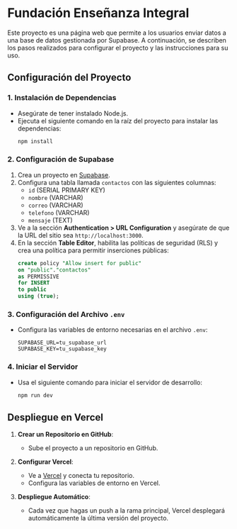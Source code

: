 # Fundación Enseñanza Integral

Este proyecto es una página web que permite a los usuarios enviar datos a una base de datos gestionada por Supabase. A continuación, se describen los pasos realizados para configurar el proyecto y las instrucciones para su uso.

## Configuración del Proyecto

### 1. Instalación de Dependencias
- Asegúrate de tener instalado Node.js.
- Ejecuta el siguiente comando en la raíz del proyecto para instalar las dependencias:
  ```bash
  npm install
  ```

### 2. Configuración de Supabase
1. Crea un proyecto en [Supabase](https://supabase.com/).
2. Configura una tabla llamada `contactos` con las siguientes columnas:
   - `id` (SERIAL PRIMARY KEY)
   - `nombre` (VARCHAR)
   - `correo` (VARCHAR)
   - `telefono` (VARCHAR)
   - `mensaje` (TEXT)
3. Ve a la sección **Authentication > URL Configuration** y asegúrate de que la URL del sitio sea `http://localhost:3000`.
4. En la sección **Table Editor**, habilita las políticas de seguridad (RLS) y crea una política para permitir inserciones públicas:
   ```sql
   create policy "Allow insert for public"
   on "public"."contactos"
   as PERMISSIVE
   for INSERT
   to public
   using (true);
   ```

### 3. Configuración del Archivo `.env`
- Configura las variables de entorno necesarias en el archivo `.env`:
  ```env
  SUPABASE_URL=tu_supabase_url
  SUPABASE_KEY=tu_supabase_key
  ```

### 4. Iniciar el Servidor
- Usa el siguiente comando para iniciar el servidor de desarrollo:
  ```bash
  npm run dev
  ```

## Despliegue en Vercel
1. **Crear un Repositorio en GitHub**:
   - Sube el proyecto a un repositorio en GitHub.

2. **Configurar Vercel**:
   - Ve a [Vercel](https://vercel.com/) y conecta tu repositorio.
   - Configura las variables de entorno en Vercel.

3. **Despliegue Automático**:
   - Cada vez que hagas un push a la rama principal, Vercel desplegará automáticamente la última versión del proyecto.
